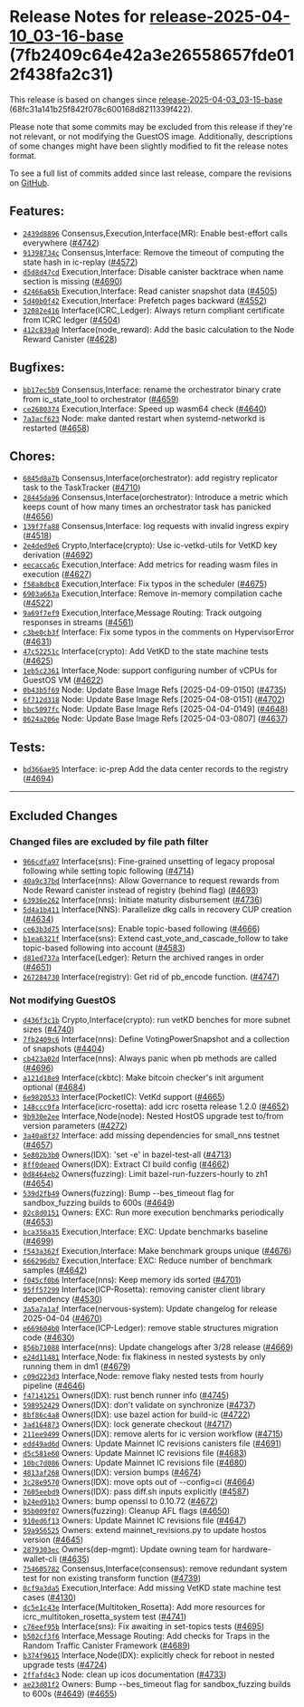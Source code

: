 Release Notes for [**release-2025-04-10\_03-16-base**](https://github.com/dfinity/ic/tree/release-2025-04-10_03-16-base) (7fb2409c64e42a3e26558657fde012f438fa2c31)
===================================================================================================================================================================

This release is based on changes since [release-2025-04-03\_03-15-base](https://dashboard.internetcomputer.org/release/68fc31a141b25f842f078c600168d8211339f422) (68fc31a141b25f842f078c600168d8211339f422).

Please note that some commits may be excluded from this release if they're not relevant, or not modifying the GuestOS image. Additionally, descriptions of some changes might have been slightly modified to fit the release notes format.

To see a full list of commits added since last release, compare the revisions on [GitHub](https://github.com/dfinity/ic/compare/release-2025-04-03_03-15-base...release-2025-04-10_03-16-base).

Features:
---------

* [`2439d8896`](https://github.com/dfinity/ic/commit/2439d8896) Consensus,Execution,Interface(MR): Enable best-effort calls everywhere ([#4742](https://github.com/dfinity/ic/pull/4742))
* [`91398734c`](https://github.com/dfinity/ic/commit/91398734c) Consensus,Interface: Remove the timeout of computing the state hash in ic-replay ([#4572](https://github.com/dfinity/ic/pull/4572))
* [`d5d8d47cd`](https://github.com/dfinity/ic/commit/d5d8d47cd) Execution,Interface: Disable canister backtrace when name section is missing ([#4690](https://github.com/dfinity/ic/pull/4690))
* [`42466a65b`](https://github.com/dfinity/ic/commit/42466a65b) Execution,Interface: Read canister snapshot data ([#4505](https://github.com/dfinity/ic/pull/4505))
* [`5d40b0f42`](https://github.com/dfinity/ic/commit/5d40b0f42) Execution,Interface: Prefetch pages backward ([#4552](https://github.com/dfinity/ic/pull/4552))
* [`32082e416`](https://github.com/dfinity/ic/commit/32082e416) Interface(ICRC\_Ledger): Always return compliant certificate from ICRC ledger ([#4504](https://github.com/dfinity/ic/pull/4504))
* [`412c839a0`](https://github.com/dfinity/ic/commit/412c839a0) Interface(node\_reward): Add the basic calculation to the Node Reward Canister ([#4628](https://github.com/dfinity/ic/pull/4628))

Bugfixes:
---------

* [`bb17ec5b9`](https://github.com/dfinity/ic/commit/bb17ec5b9) Consensus,Interface: rename the orchestrator binary crate from ic\_state\_tool to orchestrator ([#4659](https://github.com/dfinity/ic/pull/4659))
* [`ce2680374`](https://github.com/dfinity/ic/commit/ce2680374) Execution,Interface: Speed up wasm64 check ([#4640](https://github.com/dfinity/ic/pull/4640))
* [`7a3acf623`](https://github.com/dfinity/ic/commit/7a3acf623) Node: make danted restart when systemd-networkd is restarted ([#4658](https://github.com/dfinity/ic/pull/4658))

Chores:
-------

* [`6845d8a7b`](https://github.com/dfinity/ic/commit/6845d8a7b) Consensus,Interface(orchestrator): add registry replicator task to the TaskTracker ([#4710](https://github.com/dfinity/ic/pull/4710))
* [`28445da96`](https://github.com/dfinity/ic/commit/28445da96) Consensus,Interface(orchestrator): Introduce a metric which keeps count of how many times an orchestrator task has panicked ([#4656](https://github.com/dfinity/ic/pull/4656))
* [`139f7fa88`](https://github.com/dfinity/ic/commit/139f7fa88) Consensus,Interface: log requests with invalid ingress expiry ([#4518](https://github.com/dfinity/ic/pull/4518))
* [`2e4ded9e6`](https://github.com/dfinity/ic/commit/2e4ded9e6) Crypto,Interface(crypto): Use ic-vetkd-utils for VetKD key derivation ([#4692](https://github.com/dfinity/ic/pull/4692))
* [`eecacca6c`](https://github.com/dfinity/ic/commit/eecacca6c) Execution,Interface: Add metrics for reading wasm files in execution ([#4627](https://github.com/dfinity/ic/pull/4627))
* [`f58a8dbc8`](https://github.com/dfinity/ic/commit/f58a8dbc8) Execution,Interface: Fix typos in the scheduler ([#4675](https://github.com/dfinity/ic/pull/4675))
* [`6903a663a`](https://github.com/dfinity/ic/commit/6903a663a) Execution,Interface: Remove in-memory compilation cache ([#4522](https://github.com/dfinity/ic/pull/4522))
* [`9a69f7ef9`](https://github.com/dfinity/ic/commit/9a69f7ef9) Execution,Interface,Message Routing: Track outgoing responses in streams ([#4561](https://github.com/dfinity/ic/pull/4561))
* [`c3be0cb3f`](https://github.com/dfinity/ic/commit/c3be0cb3f) Interface: Fix some typos in the comments on HypervisorError ([#4631](https://github.com/dfinity/ic/pull/4631))
* [`47c52251c`](https://github.com/dfinity/ic/commit/47c52251c) Interface(crypto): Add VetKD to the state machine tests ([#4625](https://github.com/dfinity/ic/pull/4625))
* [`1eb5c2361`](https://github.com/dfinity/ic/commit/1eb5c2361) Interface,Node: support configuring number of vCPUs for GuestOS VM ([#4622](https://github.com/dfinity/ic/pull/4622))
* [`0b43b5f69`](https://github.com/dfinity/ic/commit/0b43b5f69) Node: Update Base Image Refs [2025-04-09-0150] ([#4735](https://github.com/dfinity/ic/pull/4735))
* [`6f712d318`](https://github.com/dfinity/ic/commit/6f712d318) Node: Update Base Image Refs [2025-04-08-0151] ([#4702](https://github.com/dfinity/ic/pull/4702))
* [`bbc5097fc`](https://github.com/dfinity/ic/commit/bbc5097fc) Node: Update Base Image Refs [2025-04-04-0149] ([#4648](https://github.com/dfinity/ic/pull/4648))
* [`0624a206e`](https://github.com/dfinity/ic/commit/0624a206e) Node: Update Base Image Refs [2025-04-03-0807] ([#4637](https://github.com/dfinity/ic/pull/4637))

Tests:
------

* [`bd366ae95`](https://github.com/dfinity/ic/commit/bd366ae95) Interface: ic-prep Add the data center records to the registry ([#4694](https://github.com/dfinity/ic/pull/4694))

-------------------------------------------

## Excluded Changes

### Changed files are excluded by file path filter
* [`966cdfa97`](https://github.com/dfinity/ic/commit/966cdfa97) Interface(sns): Fine-grained unsetting of legacy proposal following while setting topic following ([#4714](https://github.com/dfinity/ic/pull/4714))
* [`40a9c37bd`](https://github.com/dfinity/ic/commit/40a9c37bd) Interface(nns): Allow Governance to request rewards from Node Reward canister instead of registry (behind flag) ([#4693](https://github.com/dfinity/ic/pull/4693))
* [`63936e262`](https://github.com/dfinity/ic/commit/63936e262) Interface(nns): Initiate maturity disbursement ([#4736](https://github.com/dfinity/ic/pull/4736))
* [`5d4a1b411`](https://github.com/dfinity/ic/commit/5d4a1b411) Interface(NNS): Parallelize dkg calls in recovery CUP creation ([#4634](https://github.com/dfinity/ic/pull/4634))
* [`ce63b3d75`](https://github.com/dfinity/ic/commit/ce63b3d75) Interface(sns): Enable topic-based following ([#4666](https://github.com/dfinity/ic/pull/4666))
* [`b1ea6321f`](https://github.com/dfinity/ic/commit/b1ea6321f) Interface(sns): Extend cast\_vote\_and\_cascade\_follow to take topic-based following into account ([#4583](https://github.com/dfinity/ic/pull/4583))
* [`d81ed737a`](https://github.com/dfinity/ic/commit/d81ed737a) Interface(Ledger): Return the archived ranges in order ([#4651](https://github.com/dfinity/ic/pull/4651))
* [`267284730`](https://github.com/dfinity/ic/commit/267284730) Interface(registry): Get rid of pb\_encode function. ([#4747](https://github.com/dfinity/ic/pull/4747))

### Not modifying GuestOS
* [`d436f3c1b`](https://github.com/dfinity/ic/commit/d436f3c1b) Crypto,Interface(crypto): run vetKD benches for more subnet sizes ([#4740](https://github.com/dfinity/ic/pull/4740))
* [`7fb2409c6`](https://github.com/dfinity/ic/commit/7fb2409c6) Interface(nns): Define VotingPowerSnapshot and a collection of snapshots ([#4404](https://github.com/dfinity/ic/pull/4404))
* [`cb423a02d`](https://github.com/dfinity/ic/commit/cb423a02d) Interface(nns): Always panic when pb methods are called ([#4696](https://github.com/dfinity/ic/pull/4696))
* [`a121d18e9`](https://github.com/dfinity/ic/commit/a121d18e9) Interface(ckbtc): Make bitcoin checker's init argument optional ([#4684](https://github.com/dfinity/ic/pull/4684))
* [`6e9820533`](https://github.com/dfinity/ic/commit/6e9820533) Interface(PocketIC): VetKd support ([#4665](https://github.com/dfinity/ic/pull/4665))
* [`148ccc9fa`](https://github.com/dfinity/ic/commit/148ccc9fa) Interface(icrc-rosetta): add icrc rosetta release 1.2.0 ([#4652](https://github.com/dfinity/ic/pull/4652))
* [`9b930e2ee`](https://github.com/dfinity/ic/commit/9b930e2ee) Interface,Node(node): Nested HostOS upgrade test to/from version parameters ([#4272](https://github.com/dfinity/ic/pull/4272))
* [`3a40a8f37`](https://github.com/dfinity/ic/commit/3a40a8f37) Interface: add missing dependencies for small\_nns testnet ([#4657](https://github.com/dfinity/ic/pull/4657))
* [`5e802b3b0`](https://github.com/dfinity/ic/commit/5e802b3b0) Owners(IDX): 'set -e' in bazel-test-all ([#4713](https://github.com/dfinity/ic/pull/4713))
* [`8ff0deaed`](https://github.com/dfinity/ic/commit/8ff0deaed) Owners(IDX): Extract CI build config ([#4662](https://github.com/dfinity/ic/pull/4662))
* [`0d8464eb2`](https://github.com/dfinity/ic/commit/0d8464eb2) Owners(fuzzing): Limit bazel-run-fuzzers-hourly to zh1 ([#4654](https://github.com/dfinity/ic/pull/4654))
* [`539d2fb49`](https://github.com/dfinity/ic/commit/539d2fb49) Owners(fuzzing): Bump --bes\_timeout flag for sandbox\_fuzzing builds to 600s ([#4649](https://github.com/dfinity/ic/pull/4649))
* [`02c8d0151`](https://github.com/dfinity/ic/commit/02c8d0151) Owners: EXC: Run more execution benchmarks periodically ([#4653](https://github.com/dfinity/ic/pull/4653))
* [`bca356a35`](https://github.com/dfinity/ic/commit/bca356a35) Execution,Interface: EXC: Update benchmarks baseline ([#4699](https://github.com/dfinity/ic/pull/4699))
* [`f543a362f`](https://github.com/dfinity/ic/commit/f543a362f) Execution,Interface: Make benchmark groups unique ([#4676](https://github.com/dfinity/ic/pull/4676))
* [`666296db7`](https://github.com/dfinity/ic/commit/666296db7) Execution,Interface: EXC: Reduce number of benchmark samples ([#4642](https://github.com/dfinity/ic/pull/4642))
* [`f045cf0b6`](https://github.com/dfinity/ic/commit/f045cf0b6) Interface(nns): Keep memory ids sorted ([#4701](https://github.com/dfinity/ic/pull/4701))
* [`95ff57299`](https://github.com/dfinity/ic/commit/95ff57299) Interface(ICP-Rosetta): removing canister client library dependency ([#4530](https://github.com/dfinity/ic/pull/4530))
* [`3a5a7a1af`](https://github.com/dfinity/ic/commit/3a5a7a1af) Interface(nervous-system): Update changelog for release 2025-04-04 ([#4670](https://github.com/dfinity/ic/pull/4670))
* [`e669604b0`](https://github.com/dfinity/ic/commit/e669604b0) Interface(ICP-Ledger): remove stable structures migration code ([#4630](https://github.com/dfinity/ic/pull/4630))
* [`856b71088`](https://github.com/dfinity/ic/commit/856b71088) Interface(nns): Update changelogs after 3/28 release ([#4669](https://github.com/dfinity/ic/pull/4669))
* [`e24d11481`](https://github.com/dfinity/ic/commit/e24d11481) Interface,Node: fix flakiness in nested systests by only running them in dm1 ([#4679](https://github.com/dfinity/ic/pull/4679))
* [`c09d223d3`](https://github.com/dfinity/ic/commit/c09d223d3) Interface,Node: remove flaky nested tests from hourly pipeline ([#4646](https://github.com/dfinity/ic/pull/4646))
* [`f47141251`](https://github.com/dfinity/ic/commit/f47141251) Owners(IDX): rust bench runner info ([#4745](https://github.com/dfinity/ic/pull/4745))
* [`598952429`](https://github.com/dfinity/ic/commit/598952429) Owners(IDX): don't validate on synchronize ([#4737](https://github.com/dfinity/ic/pull/4737))
* [`8bf86c4a8`](https://github.com/dfinity/ic/commit/8bf86c4a8) Owners(IDX): use bazel action for build-ic ([#4722](https://github.com/dfinity/ic/pull/4722))
* [`3ad164873`](https://github.com/dfinity/ic/commit/3ad164873) Owners(IDX): lock generate checkout ([#4717](https://github.com/dfinity/ic/pull/4717))
* [`211ee9499`](https://github.com/dfinity/ic/commit/211ee9499) Owners(IDX): remove alerts for ic version workflow ([#4715](https://github.com/dfinity/ic/pull/4715))
* [`edd49ad6d`](https://github.com/dfinity/ic/commit/edd49ad6d) Owners: Update Mainnet IC revisions canisters file ([#4691](https://github.com/dfinity/ic/pull/4691))
* [`d5c581e60`](https://github.com/dfinity/ic/commit/d5c581e60) Owners: Update Mainnet IC revisions file ([#4683](https://github.com/dfinity/ic/pull/4683))
* [`10bc7d086`](https://github.com/dfinity/ic/commit/10bc7d086) Owners: Update Mainnet IC revisions file ([#4680](https://github.com/dfinity/ic/pull/4680))
* [`4813af268`](https://github.com/dfinity/ic/commit/4813af268) Owners(IDX): version bumps ([#4674](https://github.com/dfinity/ic/pull/4674))
* [`3c28e9570`](https://github.com/dfinity/ic/commit/3c28e9570) Owners(IDX): move opts out of --config=ci ([#4664](https://github.com/dfinity/ic/pull/4664))
* [`7605eebd9`](https://github.com/dfinity/ic/commit/7605eebd9) Owners(IDX): pass diff.sh inputs explicitly ([#4587](https://github.com/dfinity/ic/pull/4587))
* [`b24ed91b3`](https://github.com/dfinity/ic/commit/b24ed91b3) Owners: bump openssl to 0.10.72 ([#4672](https://github.com/dfinity/ic/pull/4672))
* [`95b009f07`](https://github.com/dfinity/ic/commit/95b009f07) Owners(fuzzing): Cleanup AFL flags ([#4650](https://github.com/dfinity/ic/pull/4650))
* [`910ed6f13`](https://github.com/dfinity/ic/commit/910ed6f13) Owners: Update Mainnet IC revisions file ([#4647](https://github.com/dfinity/ic/pull/4647))
* [`59a956525`](https://github.com/dfinity/ic/commit/59a956525) Owners: extend mainnet\_revisions.py to update hostos version ([#4645](https://github.com/dfinity/ic/pull/4645))
* [`2879303ec`](https://github.com/dfinity/ic/commit/2879303ec) Owners(dep-mgmt): Update owning team for hardware-wallet-cli ([#4635](https://github.com/dfinity/ic/pull/4635))
* [`754605782`](https://github.com/dfinity/ic/commit/754605782) Consensus,Interface(consensus): remove redundant system test for non existing transform function ([#4739](https://github.com/dfinity/ic/pull/4739))
* [`0cf9a3da5`](https://github.com/dfinity/ic/commit/0cf9a3da5) Execution,Interface: Add missing VetKD state machine test cases ([#4130](https://github.com/dfinity/ic/pull/4130))
* [`dc5e1c43e`](https://github.com/dfinity/ic/commit/dc5e1c43e) Interface(Multitoken\_Rosetta): Add more resources for icrc\_multitoken\_rosetta\_system test ([#4741](https://github.com/dfinity/ic/pull/4741))
* [`c76eef95b`](https://github.com/dfinity/ic/commit/c76eef95b) Interface(sns): Fix awaiting in set-topics tests ([#4695](https://github.com/dfinity/ic/pull/4695))
* [`b502cf3f6`](https://github.com/dfinity/ic/commit/b502cf3f6) Interface,Message Routing: Add checks for Traps in the Random Traffic Canister Framework ([#4689](https://github.com/dfinity/ic/pull/4689))
* [`b374f9615`](https://github.com/dfinity/ic/commit/b374f9615) Interface,Node(IDX): explicitly check for reboot in nested upgrade tests ([#4724](https://github.com/dfinity/ic/pull/4724))
* [`2ffafd4c3`](https://github.com/dfinity/ic/commit/2ffafd4c3) Node: clean up icos documentation ([#4733](https://github.com/dfinity/ic/pull/4733))
* [`ae23d01f2`](https://github.com/dfinity/ic/commit/ae23d01f2) Owners: Bump --bes\_timeout flag for sandbox\_fuzzing builds to 600s ([#4649](https://github.com/dfinity/ic/pull/4649)) ([#4655](https://github.com/dfinity/ic/pull/4655))
